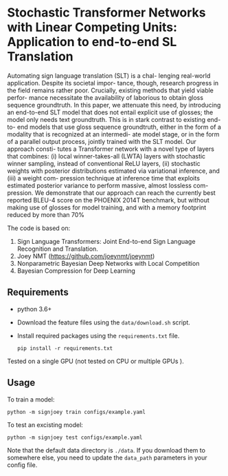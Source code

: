 # Stochastic Transformer Networks with Linear Competing Units: Application to end-to-end SL Translation 


Automating sign language translation (SLT) is a chal-
lenging real-world application. Despite its societal impor-
tance, though, research progress in the field remains rather
poor. Crucially, existing methods that yield viable perfor-
mance necessitate the availability of laborious to obtain
gloss sequence groundtruth. In this paper, we attenuate
this need, by introducing an end-to-end SLT model that does
not entail explicit use of glosses; the model only needs text
groundtruth. This is in stark contrast to existing end-to-
end models that use gloss sequence groundtruth, either in
the form of a modality that is recognized at an intermedi-
ate model stage, or in the form of a parallel output process,
jointly trained with the SLT model. Our approach consti-
tutes a Transformer network with a novel type of layers that
combines: (i) local winner-takes-all (LWTA) layers with
stochastic winner sampling, instead of conventional ReLU
layers, (ii) stochastic weights with posterior distributions
estimated via variational inference, and (iii) a weight com-
pression technique at inference time that exploits estimated
posterior variance to perform massive, almost lossless com-
pression. We demonstrate that our approach can reach the
currently best reported BLEU-4 score on the PHOENIX
2014T benchmark, but without making use of glosses for
model training, and with a memory footprint reduced by
more than 70%

The code is based on:
1. Sign Language Transformers: Joint End-to-end Sign Language Recognition and Translation.
2. Joey NMT (https://github.com/joeynmt/joeynmt) 
3. Nonparametric Bayesian Deep Networks with Local Competition
4. Bayesian Compression for Deep Learning

## Requirements
* python 3.6+
* Download the feature files using the `data/download.sh` script.
* Install required packages using the `requirements.txt` file.

    `pip install -r requirements.txt`

Tested on a single GPU (not tested on CPU or multiple GPUs ).



## Usage

To train a model:

  `python -m signjoey train configs/example.yaml`
  
To test  an excisting model:
  
  `python -m signjoey test configs/example.yaml`
  


Note that the default data directory is `./data`. If you download them to somewhere else, you need to update the `data_path` parameters in your config file.


